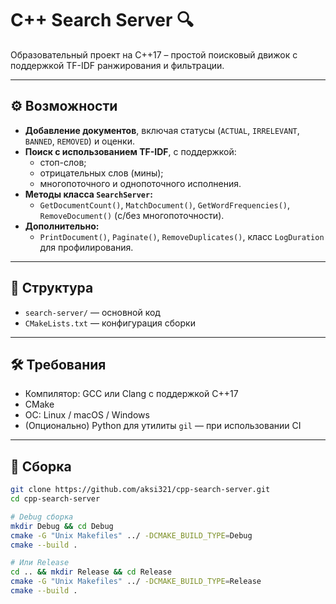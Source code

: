 # C++ Search Server 🔍

Образовательный проект на C++17 – простой поисковый движок с поддержкой TF-IDF ранжирования и фильтрации.

---

## ⚙️ Возможности

- **Добавление документов**, включая статусы (`ACTUAL`, `IRRELEVANT`, `BANNED`, `REMOVED`) и оценки.
- **Поиск с использованием TF-IDF**, с поддержкой:
  - стоп-слов;
  - отрицательных слов (мины);
  - многопоточного и однопоточного исполнения.
- **Методы класса `SearchServer`:**
  - `GetDocumentCount()`, `MatchDocument()`, `GetWordFrequencies()`, `RemoveDocument()` (с/без многопоточности).
- **Дополнительно:**
  - `PrintDocument()`, `Paginate()`, `RemoveDuplicates()`, класс `LogDuration` для профилирования.

---

## 🧩 Структура

- `search-server/` — основной код
- `CMakeLists.txt` — конфигурация сборки

---

## 🛠 Требования

- Компилятор: GCC или Clang с поддержкой C++17
- CMake
- ОС: Linux / macOS / Windows
- (Опционально) Python для утилиты `gil` — при использовании CI

---

## 🧱 Сборка

```bash
git clone https://github.com/aksi321/cpp-search-server.git
cd cpp-search-server

# Debug сборка
mkdir Debug && cd Debug
cmake -G "Unix Makefiles" ../ -DCMAKE_BUILD_TYPE=Debug
cmake --build .

# Или Release
cd .. && mkdir Release && cd Release
cmake -G "Unix Makefiles" ../ -DCMAKE_BUILD_TYPE=Release
cmake --build .
